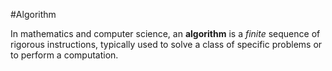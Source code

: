 #Algorithm
In mathematics and computer science, an **algorithm** is a _finite_ sequence of rigorous instructions, typically used to solve a class of specific problems or to perform a computation.